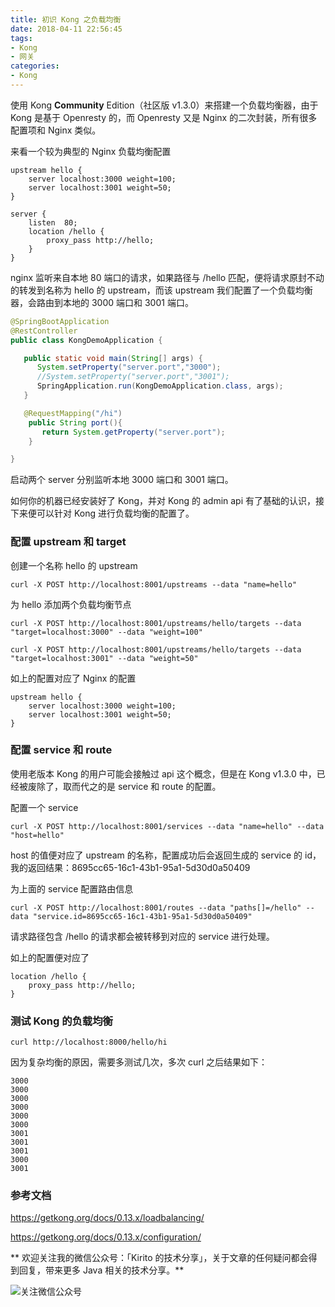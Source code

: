 ```yaml
---
title: 初识 Kong 之负载均衡
date: 2018-04-11 22:56:45
tags:
- Kong
- 网关
categories:
- Kong
---
```


使用 Kong **Community** Edition（社区版 v1.3.0）来搭建一个负载均衡器，由于 Kong 是基于 Openresty 的，而 Openresty 又是 Nginx 的二次封装，所有很多配置项和 Nginx 类似。

来看一个较为典型的 Nginx 负载均衡配置
<!-- more -->
```nginx
upstream hello {
	server localhost:3000 weight=100;
	server localhost:3001 weight=50;
}

server {
	listen	80;
	location /hello {
		proxy_pass http://hello;
	}
}
```

nginx 监听来自本地 80 端口的请求，如果路径与 /hello 匹配，便将请求原封不动的转发到名称为 hello 的 upstream，而该 upstream 我们配置了一个负载均衡器，会路由到本地的 3000 端口和 3001 端口。

```Java
@SpringBootApplication
@RestController
public class KongDemoApplication {

   public static void main(String[] args) {
      System.setProperty("server.port","3000");
      //System.setProperty("server.port","3001");
      SpringApplication.run(KongDemoApplication.class, args);
   }

   @RequestMapping("/hi")
    public String port(){
       return System.getProperty("server.port");
    }

}
```

启动两个 server 分别监听本地 3000 端口和 3001 端口。

如何你的机器已经安装好了 Kong，并对 Kong 的 admin api 有了基础的认识，接下来便可以针对 Kong 进行负载均衡的配置了。

### 配置 upstream 和 target

创建一个名称 hello 的 upstream 

```shell
curl -X POST http://localhost:8001/upstreams --data "name=hello"
```

为 hello 添加两个负载均衡节点

```shell
curl -X POST http://localhost:8001/upstreams/hello/targets --data "target=localhost:3000" --data "weight=100"
```

```shell
curl -X POST http://localhost:8001/upstreams/hello/targets --data "target=localhost:3001" --data "weight=50"
```

如上的配置对应了 Nginx 的配置

```nginx
upstream hello {
	server localhost:3000 weight=100;
	server localhost:3001 weight=50;
}
```

### 配置 service 和 route

使用老版本 Kong 的用户可能会接触过 api 这个概念，但是在 Kong v1.3.0 中，已经被废除了，取而代之的是 service 和 route 的配置。

配置一个 service

```shell
curl -X POST http://localhost:8001/services --data "name=hello" --data "host=hello"
```

host 的值便对应了 upstream 的名称，配置成功后会返回生成的 service 的 id，我的返回结果：8695cc65-16c1-43b1-95a1-5d30d0a50409

为上面的 service 配置路由信息

```shell
curl -X POST http://localhost:8001/routes --data "paths[]=/hello" --data "service.id=8695cc65-16c1-43b1-95a1-5d30d0a50409"
```

请求路径包含 /hello 的请求都会被转移到对应的 service 进行处理。

如上的配置便对应了

```nginx
location /hello {
    proxy_pass http://hello;
}
```

### 测试 Kong 的负载均衡

```Shell
curl http://localhost:8000/hello/hi
```

因为复杂均衡的原因，需要多测试几次，多次 curl 之后结果如下：

```
3000
3000
3000
3000
3000
3000
3001
3001
3001
3000
3001
```

### 参考文档

https://getkong.org/docs/0.13.x/loadbalancing/

https://getkong.org/docs/0.13.x/configuration/

** 欢迎关注我的微信公众号：「Kirito 的技术分享」，关于文章的任何疑问都会得到回复，带来更多 Java 相关的技术分享。**

![关注微信公众号](https://kirito.iocoder.cn/qrcode_for_gh_c06057be7960_258%20%281%29.jpg)
